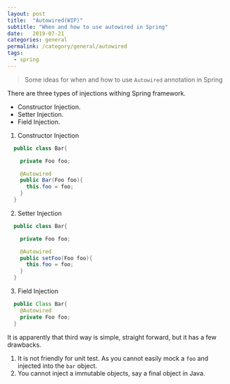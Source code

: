 ```yaml
---
layout: post
title:  "Autowired(WIP)"
subtitle: "When and how to use autowired in Spring"
date:   2019-07-21
categories: general
permalink: /category/general/autowired
tags: 
  - spring
---
```


> Some ideas for when and how to use `Autowired` annotation in Spring

There are three types of injections withing Spring framework. 

   - Constructor Injection.
   - Setter Injection.
   - Field Injection.

1. Constructor Injection
  ```java
    public class Bar{

      private Foo foo;

      @Autowired
      public Bar(Foo foo){
        this.foo = foo;
      }
    }
  ```

2. Setter Injection
  ```java
    public class Bar{

      private Foo foo;

      @Autowired
      public setFoo(Foo foo){
        this.foo = foo;
      }
    }
  ```

3. Field Injection
  ```java
    public Class Bar{
      @Autowired
      private Foo foo;
    }
  ```

It is apparently that third way is simple, straight forward, but it has a few drawbacks. 

1. It is not friendly for unit test. As you cannot easily mock a `foo` and injected into the `bar` object.
2. You cannot inject a immutable objects, say a final object in Java.